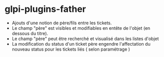# glpi-plugins-father

* Ajouts d'une notion de père/fils entre les tickets.
* Le champ "père" est visibles et modifiables en entête de l'objet (en dessous du titre).
* Le champ "père" peut être recherché et visualisé dans les listes d'objet
* La modification du status d'un ticket père engendre l'affectation du nouveau status pour les tickets liés ( selon paramétrage )